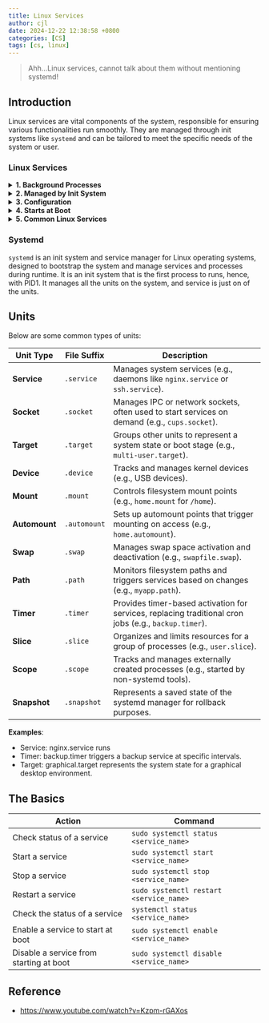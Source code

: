 ```yaml
---
title: Linux Services
author: cjl
date: 2024-12-22 12:38:58 +0800
categories: [CS]
tags: [cs, linux]
---
```


> Ahh...Linux services, cannot talk about them without mentioning systemd!

## Introduction

Linux services are vital components of the system,
responsible for ensuring various functionalities run smoothly.
They are managed through init systems like `systemd` and can be tailored
to meet the specific needs of the system or user.

### Linux Services

<details>
  <summary>
    <strong>
      1. Background Processes
    </strong>
  </summary>
<ul>
  <li>
    Services typically run in the background, meaning they do not
    interact with the user directly through the terminal of GUI.
  </li>
  <li>
    They are often referred to as <em>daemons</em> and typically have names
    ending with a <code>d</code>, e.g. <code>sshd</code>,
    <code>systemd</code>, <code>httpd</code>.
  </li>
</ul>
</details>


<details>
  <summary>
    <strong>
      2. Managed by Init System
    </strong>
  </summary>
<ul>
  <li>
    Services are started, stopped and managed by an <em>init</em> system
    The most commmon init systems are:
    <ul>
      <li><strong>systemd</strong>: The most widely used on modern Linux distributions.</li>
      <li><strong>SysVinit</strong>: Used in older Linux systems</li>
      <li><strong>Upstart</strong>: An older init system, primarily used by Ubuntu in the past.</li>
    </ul>
  </li>
  <li>
    The <code>systemctl</code> command is used to manage services in <code>systemd</code>
  </li>
</ul>
</details>

<details>
  <summary>
    <strong>
      3. Configuration
    </strong>
  </summary>
<ul>
  <li>
    Services are configured through files stored in locations such as
    <ul>
      <li><code>/etc/systemd/system/</code>: highest priority.</li>
      <li><code>/run/systemd/system/</code></li>
      <li><code>/lib/systemd/system/</code>: lowest priority.</li>
    </ul>
  </li>
</ul>
</details>

<details>
  <summary>
    <strong>
      4. Starts at Boot
    </strong>
  </summary>
<ul>
  <li>
    Some services are enabled to start automatically when the system boots.
    For example, a web server like `nginx` can be configured to start
    every time the system is restarted.
  </li>
</ul>
</details>

<details>
  <summary>
    <strong>
      5. Common Linux Services
    </strong>
  </summary>
<ul>
  <li>
    <strong>
      System Services:
    </strong>
    <ul>
      <li><strong>networkd</strong>: manages network configurations and connectivity.</li>
      <li><strong>systemd-journald</strong>: handles logging and journal services, capturing system logs and events.</li>
      <li><strong>cron</strong>: schedules and executes recurring tasks or scripts at specified times.</li>
      <li><strong>dbus</strong>: facilitates communication between system processes and application through a messages bus.</li>
    </ul>
  </li>
  <li>
    <strong>
      Network Services:
    </strong>
    <ul>
      <li><strong>sshd</strong>: SSH server.</li>
      <li><strong>nginx</strong>: web server.</li>
      <li><strong>dnsmasq</strong>: DNS.</li>
    </ul>
  </li>
  <li>
    <strong>
      Application Services:
    </strong>
    <ul>
      <li><strong>mysql</strong>: database server.</li>
      <li><strong>mariadb</strong>: database server.</li>
      <li><strong>docker</strong>: virtual environment.</li>
    </ul>
  </li>
  <li>
    <strong>
      Hardware Services:
    </strong>
    <ul>
      <li><strong>cups</strong>: for printing.</li>
      <li><strong>bluetooth</strong>: for bluetooth devices.</li>
    </ul>
  </li>
</ul>
</details>

### Systemd

`systemd` is an init system and service manager for Linux operating systems,
designed to bootstrap the system and manage services and processes during runtime.
It is an init system that is the first process to runs, hence, with PID1.
It manages all the units on the system, and service is just on of the units.

## Units

Below are some common types of units:

Unit Type | File Suffix | Description
--- | --- | ---
**Service** | `.service` | Manages system services (e.g., daemons like `nginx.service` or `ssh.service`).
**Socket** | `.socket` | Manages IPC or network sockets, often used to start services on demand (e.g., `cups.socket`).
**Target** | `.target` | Groups other units to represent a system state or boot stage (e.g., `multi-user.target`).
**Device** | `.device` | Tracks and manages kernel devices (e.g., USB devices).
**Mount** | `.mount` | Controls filesystem mount points (e.g., `home.mount` for `/home`).
**Automount** | `.automount` | Sets up automount points that trigger mounting on access (e.g., `home.automount`).
**Swap** | `.swap` | Manages swap space activation and deactivation (e.g., `swapfile.swap`).
**Path** | `.path` | Monitors filesystem paths and triggers services based on changes (e.g., `myapp.path`).
**Timer** | `.timer` | Provides timer-based activation for services, replacing traditional cron jobs (e.g., `backup.timer`).
**Slice** | `.slice` | Organizes and limits resources for a group of processes (e.g., `user.slice`).
**Scope** | `.scope` | Tracks and manages externally created processes (e.g., started by non-systemd tools).
**Snapshot** | `.snapshot` | Represents a saved state of the systemd manager for rollback purposes.

**Examples**:
- Service: nginx.service runs 
- Timer: backup.timer triggers a backup service at specific intervals.
- Target: graphical.target represents the system state for a graphical desktop environment.

## The Basics

Action | Command
--- | ---
Check status of a service | `sudo systemctl status <service_name>`
Start a service | `sudo systemctl start <service_name>`
Stop a service | `sudo systemctl stop <service_name>`
Restart a service | `sudo systemctl restart <service_name>`
Check the status of a service | `systemctl status <service_name>`
Enable a service to start at boot | `sudo systemctl enable <service_name>`
Disable a service from starting at boot | `sudo systemctl disable <service_name>`


## Reference

- https://www.youtube.com/watch?v=Kzpm-rGAXos
